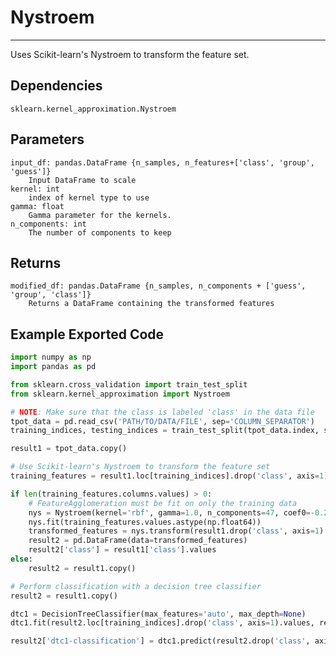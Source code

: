 # Nystroem
* * *

Uses Scikit-learn's Nystroem to transform the feature set.

## Dependencies
    sklearn.kernel_approximation.Nystroem


Parameters
----------
    input_df: pandas.DataFrame {n_samples, n_features+['class', 'group', 'guess']}
        Input DataFrame to scale
    kernel: int
        index of kernel type to use
    gamma: float
        Gamma parameter for the kernels.
    n_components: int
        The number of components to keep

Returns
-------
    modified_df: pandas.DataFrame {n_samples, n_components + ['guess', 'group', 'class']}
        Returns a DataFrame containing the transformed features

Example Exported Code
---------------------

```Python
import numpy as np
import pandas as pd

from sklearn.cross_validation import train_test_split
from sklearn.kernel_approximation import Nystroem

# NOTE: Make sure that the class is labeled 'class' in the data file
tpot_data = pd.read_csv('PATH/TO/DATA/FILE', sep='COLUMN_SEPARATOR')
training_indices, testing_indices = train_test_split(tpot_data.index, stratify=tpot_data['class'].values, train_size=0.75, test_size=0.25)

result1 = tpot_data.copy()

# Use Scikit-learn's Nystroem to transform the feature set
training_features = result1.loc[training_indices].drop('class', axis=1)

if len(training_features.columns.values) > 0:
    # FeatureAgglomeration must be fit on only the training data
    nys = Nystroem(kernel='rbf', gamma=1.0, n_components=47, coef0=-0.243)
    nys.fit(training_features.values.astype(np.float64))
    transformed_features = nys.transform(result1.drop('class', axis=1).values.astype(np.float64))
    result2 = pd.DataFrame(data=transformed_features)
    result2['class'] = result1['class'].values
else:
    result2 = result1.copy()

# Perform classification with a decision tree classifier
result2 = result1.copy()

dtc1 = DecisionTreeClassifier(max_features='auto', max_depth=None)
dtc1.fit(result2.loc[training_indices].drop('class', axis=1).values, result2.loc[training_indices, 'class'].values)

result2['dtc1-classification'] = dtc1.predict(result2.drop('class', axis=1).values)

```
